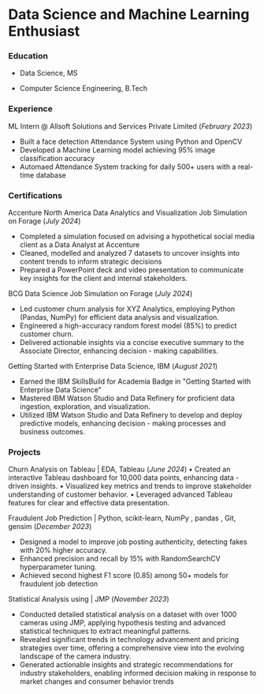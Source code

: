 # Data Science and Machine Learning Enthusiast

### Education
- Data Science, MS

- Computer Science Engineering, B.Tech

### Experience 
ML Intern @ Allsoft Solutions and Services Private Limited (_February 2023_)
- Built a face detection Attendance System using Python and OpenCV 
- Developed a Machine Learning model achieving 95% image classification accuracy
- Automaed Attendance System tracking for daily 500+ users with a real-time database

### Certifications
Accenture North America Data Analytics and Visualization Job Simulation on Forage (_July 2024_)

- Completed a simulation focused on advising a hypothetical social media client as a Data Analyst at Accenture
- Cleaned, modelled and analyzed 7 datasets to uncover insights into content trends to inform strategic decisions
- Prepared a PowerPoint deck and video presentation to communicate key insights for the client and internal 
stakeholders.

BCG Data Science Job Simulation on Forage (_July 2024_)

- Led customer churn analysis for XYZ Analytics, employing Python (Pandas, NumPy) for efficient data analysis 
and visualization.
- Engineered a high-accuracy random forest model (85%) to predict customer churn.
- Delivered actionable insights via a concise executive summary to the Associate Director, enhancing decision - making capabilities.
  
Getting Started with Enterprise Data Science, IBM (_August 2021_)
- Earned the IBM SkillsBuild for Academia Badge in "Getting Started with Enterprise Data Science"
- Mastered IBM Watson Studio and Data Refinery for proficient data ingestion, exploration, and visualization.
- Utilized IBM Watson Studio and Data Refinery to develop and deploy predictive models, enhancing decision -
making processes and business outcomes.


### Projects
Churn Analysis on Tableau | EDA, Tableau (_June 2024_)
• Created an interactive Tableau dashboard for 10,000 data points, enhancing data -driven insights.
• Visualized key metrics and trends to improve stakeholder understanding of customer behavior.
• Leveraged advanced Tableau features for clear and effective data presentation.

Fraudulent Job Prediction | Python, scikit-learn, NumPy , pandas , Git, gensim (_December 2023_)
- Designed a model to improve job posting authenticity, detecting fakes with 20% higher accuracy.
- Enhanced precision and recall by 15% with RandomSearchCV hyperparameter tuning.
- Achieved second highest F1 score (0.85) among 50+ models for fraudulent job detection

Statistical Analysis using | JMP (_November 2023_)
- Conducted detailed statistical analysis on a dataset with over 1000 cameras using JMP, applying hypothesis testing 
and advanced statistical techniques to extract meaningful patterns.
- Revealed significant trends in technology advancement and pricing strategies over time, offering a comprehensive 
view into the evolving landscape of the camera industry.
- Generated actionable insights and strategic recommendations for industry stakeholders, enabling informed decision making in response to market changes and consumer behavior trends

 
